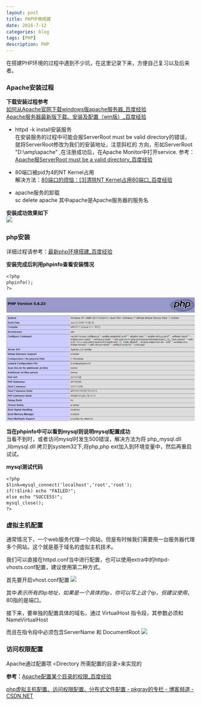 ```yaml
---
layout: post
title: PHP环境搭建
date: 2016-7-12
categories: blog
tags: [PHP]
description: PHP
---
```



在搭建PHP环境的过程中遇到不少坑，在这里记录下来，方便自己复习以及后来者。   

### Apache安装过程

**下载安装过程参考**         
[如何从Apache官网下载windows版apache服务器_百度经验](http://jingyan.baidu.com/article/29697b912f6539ab20de3cf8.html)            
[Apache服务器最新版下载、安装及配置（win版）_百度经验](http://jingyan.baidu.com/article/d8072ac47baf0eec95cefdca.html)

- httpd -k install安装服务    
在安装服务的过程中可能会报ServerRoot must be valid directory的错误，就将ServerRoot修改为我们的安装地址，注意斜杠的
方向，形如ServerRoot "D:\amp\apache"  ,在注册成功后，在Apache Monitor中打开service. 参考：[Apache报ServerRoot must be a valid directory_百度经验](http://jingyan.baidu.com/article/915fc41491c68751384b2040.html)     

- 80端口被pid为4的NT Kernel占用         
解决方法：[80端口的烦恼：[3]清除NT Kernel占用80端口_百度经验](http://jingyan.baidu.com/article/f96699bbca15a1894e3c1bc4.html)

- apache服务的卸载     
sc delete apache     其中apache是Apache服务器的服务名


**安装成功效果如下**       
![](http://g.hiphotos.baidu.com/exp/w=480/sign=2c544a5beb50352ab16124006342fb1a/4ec2d5628535e5ddf1b6e03374c6a7efcf1b6247.jpg)


### php安装   

详细过程请参考：[最新php环境搭建_百度经验](http://jingyan.baidu.com/article/154b46315242b328ca8f4101.html)

**安装完成后利用phpinfo查看安装情况**  

```
<?php
phpinfo();
?>
```

![](https://raw.githubusercontent.com/whuhan2013/ImageRepertory/master/php/p1.png)

**当在phpinfo中可以看到mysql则说明mysql配置成功**    
当看不到时，或者访问mysql时发生500错误，解决方法为将 php_mysql.dll    ,libmysql.dll 拷贝到system32下,将php,php ext加入到环境变量中，然后再重启试试。        

**mysql测试代码**       

```
<?php 
$link=mysql_connect('localhost','root','root'); 
if(!$link) echo "FAILED!"; 
else echo "SUCCESS!"; 
mysql_close(); 
?>
```


### 虚拟主机配置          
通常情况下，一个web服务代理一个网站，但是有时候我们需要用一台服务器代理多个网站。这个就是基于域名的虚拟主机技术。

我们可以直接在httpd.conf当中进行配置，也可以使用extra中的httpd-vhosts.conf配置，建议使用第二种方式。

首先要开启vhost.conf配置
![](http://img.blog.csdn.net/20140623142317546?watermark/2/text/aHR0cDovL2Jsb2cuY3Nkbi5uZXQvcGtncmF5/font/5a6L5L2T/fontsize/400/fill/I0JBQkFCMA==/dissolve/70/gravity/SouthEast)

其中*表示所有的ip地址，如果是一个具体的ip，你可以写上这个ip，但建议使用*，80指的是端口。

接下来，要单独的配置具体的域名，通过 VirtualHost 指令段，其参数必须和NameVirtualHost

而且在指令段中必须包含ServerName 和 DocumentRoot
![](http://img.blog.csdn.net/20140623142352125?watermark/2/text/aHR0cDovL2Jsb2cuY3Nkbi5uZXQvcGtncmF5/font/5a6L5L2T/fontsize/400/fill/I0JBQkFCMA==/dissolve/70/gravity/SouthEast)

### 访问权限配置 

Apache通过配置项 <Directory 所需配置的目录>来实现的

**参考：**[Apache配置某个目录的权限_百度经验](http://jingyan.baidu.com/article/219f4bf7ff4fe6de442d3880.html)

[php虚拟主机配置、访问权限配置、分布式文件配置 - pkgray的专栏 - 博客频道 - CSDN.NET](http://blog.csdn.net/pkgray/article/details/33730995)



